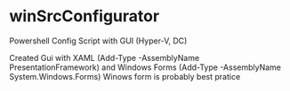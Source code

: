 # winSrcConfigurator
Powershell Config Script with GUI (Hyper-V, DC)

Created Gui with XAML (Add-Type -AssemblyName PresentationFramework) and Windows Forms (Add-Type -AssemblyName System.Windows.Forms)
Winows form is probably best pratice
